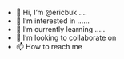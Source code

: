 - 👋 Hi, I’m @ericbuk ....
- 👀 I’m interested in ......
- 🌱 I’m currently learning .....
- 💞️ I’m looking to collaborate on 
- 📫 How to reach me 

<!---
ericbuk/ericbuk is a ✨ special ✨ repository because its `README.md` (this file) appears on your GitHub profile.
You can click the Preview link to take a look at your changes.
--->

